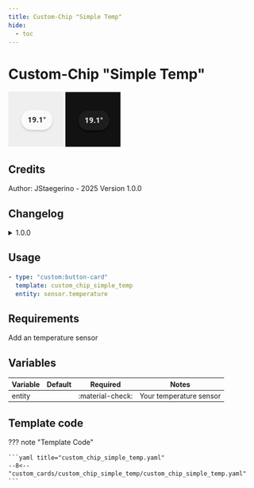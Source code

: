 ```yaml
---
title: Custom-Chip "Simple Temp"
hide:
  - toc
---
```


<!-- markdownlint-disable MD046 -->

# Custom-Chip "Simple Temp"

![Temp_light](../../docs/assets/img/custom_chip_simple_temp/custom_chip_simple_temp_light.png)
![Temp_dark](../../docs/assets/img/custom_chip_simple_temp/custom_chip_simple_temp_dark.png)

## Credits

Author: JStaegerino - 2025
Version 1.0.0

## Changelog

<details>
<summary>1.0.0</summary>
Initial release
</details>

## Usage

```yaml
- type: "custom:button-card"
  template: custom_chip_simple_temp
  entity: sensor.temperature
```

## Requirements

Add an temperature sensor

## Variables

| Variable                | Default | Required         | Notes                      |
| ----------------------- | ------- | ---------------- | -------------------------- |
| entity                  |         | :material-check: | Your temperature sensor    |

## Template code

??? note "Template Code"

    ```yaml title="custom_chip_simple_temp.yaml"
    --8<-- "custom_cards/custom_chip_simple_temp/custom_chip_simple_temp.yaml"
    ```
